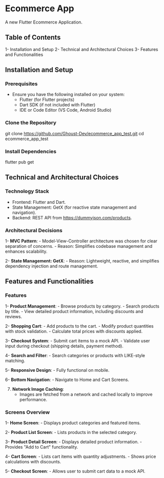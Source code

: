 # Ecommerce App

A new Flutter Ecommerce Application.

## Table of Contents

1- Installation and Setup
2- Technical and Architectural Choices
3- Features and Functionalities

## Installation and Setup
### Prerequisites
- Ensure you have the following installed on your system:
    - Flutter (for Flutter projects)
    - Dart SDK (if not included with Flutter)
    - IDE or Code Editor (VS Code, Android Studio)

### Clone the Repository
git clone https://github.com/Ghoust-Dev/ecommerce_app_test.git
cd ecommerce_app_test


### Install Dependencies
flutter pub get

## Technical and Architectural Choices
### Technology Stack
- Frontend: Flutter and Dart.
- State Management: GetX (for reactive state management and navigation).
- Backend: REST API from https://dummyjson.com/products.

### Architectural Decisions
1- **MVC Pattern**:
    - Model-View-Controller architecture was chosen for clear separation of concerns.
    - Reason: Simplifies codebase management and enhances scalability.

2- **State Management: GetX**:
    - Reason: Lightweight, reactive, and simplifies dependency injection and route management.

## Features and Functionalities
### Features
1- **Product Management**:
    - Browse products by category.
    - Search products by title.
    - View detailed product information, including discounts and reviews.

2- **Shopping Cart**:
    - Add products to the cart.
    - Modify product quantities with stock validation.
    - Calculate total prices with discounts applied.

3- **Checkout System**:
    - Submit cart items to a mock API.
    - Validate user input during checkout (shipping details, payment method).

4- **Search and Filter**:
    - Search categories or products with LIKE-style matching.

5- **Responsive Design**:
    - Fully functional on mobile.

6- **Bottom Navigation**:
    - Navigate to Home and Cart Screens.

7. **Network Image Caching**:
    - Images are fetched from a network and cached locally to improve performance.

### Screens Overview
1- **Home Screen**:
    - Displays product categories and featured items.

2- **Product List Screen**:
    - Lists products in the selected category.

3- **Product Detail Screen**:
    - Displays detailed product information.
    - Provides "Add to Cart" functionality.

4- **Cart Screen**:
    - Lists cart items with quantity adjustments.
    - Shows price calculations with discounts.

5- **Checkout Screen**:
    - Allows user to submit cart data to a mock API.